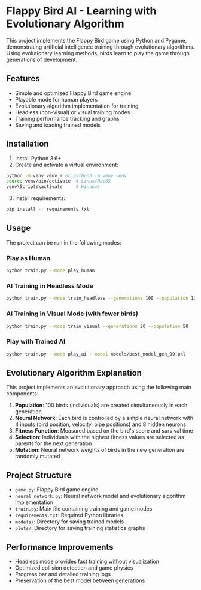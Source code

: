 # Flappy Bird AI - Learning with Evolutionary Algorithm

This project implements the Flappy Bird game using Python and Pygame, demonstrating artificial intelligence training through evolutionary algorithms. Using evolutionary learning methods, birds learn to play the game through generations of development.

## Features

- Simple and optimized Flappy Bird game engine
- Playable mode for human players
- Evolutionary algorithm implementation for training
- Headless (non-visual) or visual training modes
- Training performance tracking and graphs
- Saving and loading trained models

## Installation

1. Install Python 3.6+
2. Create and activate a virtual environment:

```bash
python -m venv venv # or python3 -m venv venv
source venv/bin/activate  # Linux/MacOS
venv\Scripts\activate     # Windows
```

3. Install requirements:

```bash
pip install -r requirements.txt
```

## Usage

The project can be run in the following modes:

### Play as Human

```bash
python train.py --mode play_human
```

### AI Training in Headless Mode

```bash
python train.py --mode train_headless --generations 100 --population 100
```

### AI Training in Visual Mode (with fewer birds)

```bash
python train.py --mode train_visual --generations 20 --population 50
```

### Play with Trained AI

```bash
python train.py --mode play_ai --model models/best_model_gen_99.pkl
```

## Evolutionary Algorithm Explanation

This project implements an evolutionary approach using the following main components:

1. **Population**: 100 birds (individuals) are created simultaneously in each generation
2. **Neural Network**: Each bird is controlled by a simple neural network with 4 inputs (bird position, velocity, pipe positions) and 8 hidden neurons
3. **Fitness Function**: Measured based on the bird's score and survival time
4. **Selection**: Individuals with the highest fitness values are selected as parents for the next generation
5. **Mutation**: Neural network weights of birds in the new generation are randomly mutated

## Project Structure

- `game.py`: Flappy Bird game engine
- `neural_network.py`: Neural network model and evolutionary algorithm implementation
- `train.py`: Main file containing training and game modes
- `requirements.txt`: Required Python libraries
- `models/`: Directory for saving trained models
- `plots/`: Directory for saving training statistics graphs

## Performance Improvements

- Headless mode provides fast training without visualization
- Optimized collision detection and game physics
- Progress bar and detailed training logs
- Preservation of the best model between generations 